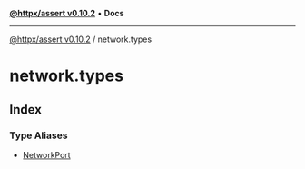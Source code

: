 [**@httpx/assert v0.10.2**](../README.md) • **Docs**

***

[@httpx/assert v0.10.2](../README.md) / network.types

# network.types

## Index

### Type Aliases

- [NetworkPort](type-aliases/NetworkPort.md)
